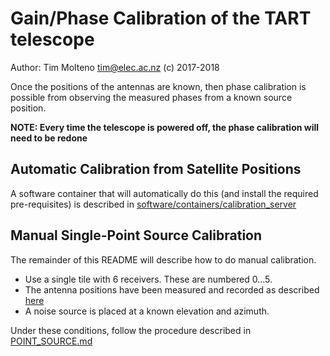 # Gain/Phase Calibration of the TART telescope

Author: Tim Molteno tim@elec.ac.nz (c) 2017-2018

Once the positions of the antennas are known, then phase calibration is possible from observing the measured phases from a known source position.

**NOTE: Every time the telescope is powered off, the phase calibration will need to be redone**


## Automatic Calibration from Satellite Positions

A software container that will automatically do this (and install the required pre-requisites) is described in
[software/containers/calibration_server](https://github.com/tmolteno/TART/blob/master/software/containers/calibration_server/README.md)

## Manual Single-Point Source Calibration

The remainder of this README will describe how to do manual calibration. 

* Use a single tile with 6 receivers. These are numbered 0...5. 
* The antenna positions have been measured and recorded as described [here](../positions/README.md)
* A noise source is placed at a known elevation and azimuth.

Under these conditions, follow the procedure described in [POINT_SOURCE.md](./POINT_SOURCE.md)
